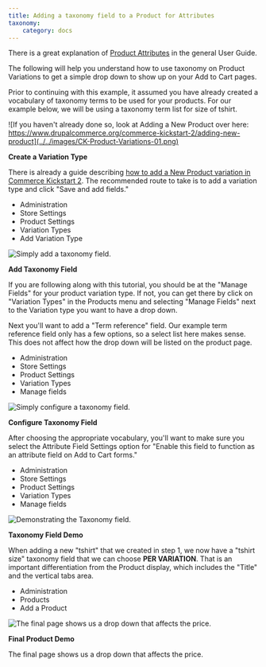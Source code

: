 ```yaml
---
title: Adding a taxonomy field to a Product for Attributes
taxonomy:
    category: docs
---
```


<p>There is a great explanation of <a href="../../../user-guide/products/#product-attributes-variations">Product Attributes</a> in the general User Guide. </p>

<p>The following will help you understand how to use taxonomy on Product Variations to get a simple drop down to show up on your Add to Cart pages.</p>

<p>Prior to continuing with this example, it assumed you have already created a vocabulary of taxonomy terms to be used for your products. For our example below, we will be using a taxonomy term list for size of tshirt.</p>

![If you haven't already done so, look at Adding a New Product over here: https://www.drupalcommerce.org/commerce-kickstart-2/adding-new-product](../../images/CK-Product-Variations-01.png)

**Create a Variation Type**

<p>There is already a guide describing <a href="../adding-new-product">how to add a New Product variation in Commerce Kickstart 2</a>. The recommended route to take is to add a variation type and click "Save and add fields."</p>

<ul class="screenshot_breadcrumbs">
    <li class="first">Administration</li>
    <li>Store Settings</li>
    <li>Product Settings</li>
    <li>Variation Types</li>
    <li class="last">Add Variation Type</li>
</ul>

![Simply add a taxonomy field.](../../images/CK-Product-Variations-02.png)

**Add Taxonomy Field**

<p>If you are following along with this tutorial, you should be at the "Manage Fields" for your product variation type. If not, you can get there by click on "Variation Types" in the Products menu and selecting "Manage Fields" next to the Variation type you want to have a drop down.</p>
<p>Next you'll want to add a "Term reference" field. Our example term reference field only has a few options, so a select list here makes sense. This does not affect how the drop down will be listed on the product page.</p>


<ul class="screenshot_breadcrumbs">
    <li class="first">Administration</li>
    <li>Store Settings</li>
    <li>Product Settings</li>
    <li>Variation Types</li>
    <li class="last">Manage fields</li>
</ul>

![Simply configure a taxonomy field.](../../images/CK-Product-Variations-03.png)

**Configure Taxonomy Field**

<p>After choosing the appropriate vocabulary, you'll want to make sure you select the Attribute Field Settings option for "Enable this field to function as an attribute field on Add to Cart forms."</p>


<ul class="screenshot_breadcrumbs">
    <li class="first">Administration</li>
    <li>Store Settings</li>
    <li>Product Settings</li>
    <li>Variation Types</li>
    <li class="last">Manage fields</li>
</ul>

![Demonstrating the Taxonomy field.](../../images/CK-Product-Variations-04.png)

**Taxonomy Field Demo**

<p>When adding a new "tshirt" that we created in step 1, we now have a "tshirt size" taxonomy field that we can choose <strong>PER VARIATION</strong>. That is an important differentiation from the Product display, which includes the "Title" and the vertical tabs area.</p>

<ul class="screenshot_breadcrumbs">
    <li class="first">Administration</li>
    <li>Products</li>
    <li class="last">Add a Product</li>
</ul>

![The final page shows us a drop down that affects the price.](../../images/CK-Product-Variations-05.png)

**Final Product Demo**

<p>The final page shows us a drop down that affects the price.</p>